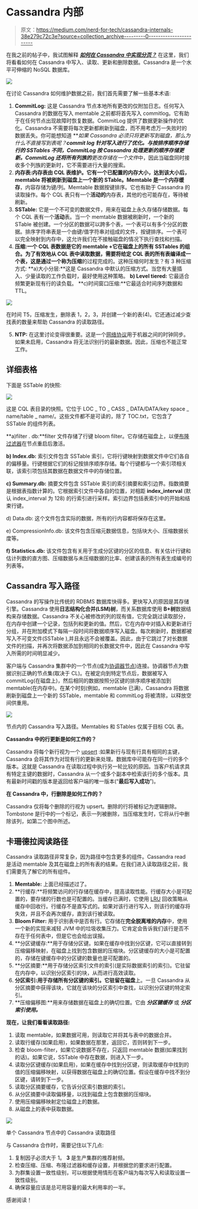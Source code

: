 # Cassandra 内部

> 原文：<https://medium.com/nerd-for-tech/cassandra-internals-38e279c72c3e?source=collection_archive---------0----------------------->

在我之前的帖子中，我试图解释 [***如何在 Cassandra 中实现分页？***](/@shivanshugoyal0111/pagination-in-cassandra-b7e45ec2656a) 在这里，我们将看看如何在 Cassandra 中写入、读取、更新和删除数据。Cassandra 是一个水平可伸缩的 NoSQL 数据库。

![](img/1babcfa90fbf9b3a0fcf8e99edf99f27.png)

在讨论 Cassandra 如何维护数据之前，我们首先需要了解一些基本术语:

1.  **CommitLog:** 这是 Cassandra 节点本地所有更改的仅附加日志。任何写入 Cassandra 的数据在写入 memtable 之前都将首先写入 commitlog。它有助于在任何节点出现故障时恢复数据。CommitLog 提供了数据更新操作的优化。Cassandra 不需要将每次更新都刷新到磁盘，而不用考虑万一失败时的数据丢失。你可能想知道 ***如果 Cassandra 必须只将更新写到磁盘，那么为什么不直接写到表呢？***commit log 针对写入进行了优化。与按排序顺序存储行的 SSTables 不同，CommitLog 按 Cassandra 处理更新的顺序存储更新。CommitLog 还将所有列族的**更改存储在一个文件**中，因此当磁盘同时接收多个列族的更新时，它不需要进行大量的搜索。
2.  **内存表:**内存表由 CQL 表维护。它有一个已配置的内存大小，达到该大小后，memtable 将被刷新到磁盘上一个新的 STable。Memtable 是一个**内存缓存**，内容存储为键/列。Memtable 数据按键排序。它也有助于 Cassandra 的读取操作。每个 CQL 表只有一个**活动的**内存表，其他的也可能存在，等待被刷新。
3.  **SSTable:** 它是一个不可变的数据文件，用来在磁盘上永久存储存储数据。每个 CQL 表有一个**活动**表。当一个 memtable 数据被刷新时，一个新的 STable 被创建。一个分区的数据可以跨多个表，一个表可以有多个分区的数据。排序字符串表是一个由键/值字符串对组成的文件，按键排序。一个表可以完全映射到内存中，这允许我们在不接触磁盘的情况下执行查找和扫描。
4.  **压缩:**一个 CQL 表数据是它的 memtable +它在磁盘上的所有 SSTables 的组合。为了有效地从 CQL 表中读取数据，需要将给定 CQL 表的所有表编译成一个表，这是通过一个称为**压缩**的过程完成的。这种压缩何时发生？有 3 种压缩方式: **a)大小分层:**这是 Cassandra 中默认的压缩方式。当您有大量插入、少量读取的工作负载时，最好使用这种策略。 **b) Level tiered:** 它最适合频繁更新现有行的读负载。 **c)时间窗口压缩:**它最适合时间序列数据和 TTL。

![](img/ab6b0340d7e18c8bc15249d3627a4d1d.png)

在时间 T5，压缩发生，删除表 1，2，3，并创建一个新的表(4)。它还通过减少查找表的数量来帮助 Cassandra 的读取路径。

5. **NTP:** 在这里讨论变得很重要。这是一个[网络协议](https://en.wikipedia.org/wiki/Network_Time_Protocol)用于机器之间的时钟同步。如果未启用，Cassandra 将无法识别行的最新数据。因此，压缩也不能正常工作。

## 详细表格

下面是 SSTable 的快照:

![](img/b916a044ee5b5b62a5642990310edd72.png)

这是 CQL 表目录的快照。它位于 LOC _ TO _ CASS _ DATA/DATA/key space _ name/table _ name/。这些文件都不是可读的，除了 TOC.txt，它包含了 SSTable 的组件列表。

**a)filter . db:**filter 文件存储了行键 bloom filter。它存储在磁盘上，以便[布隆过滤器](https://en.wikipedia.org/wiki/Bloom_filter)在节点重启后激活。

**b) Index.db:** 索引文件包含 SSTable 索引，它将行键映射到数据文件中它们各自的偏移量。行键根据它们的标记按排序顺序存储。每个行键都与一个索引项相关联，该索引项包括其数据在数据文件中的存储位置。

**c) Summary.db:** 摘要文件包含 SSTable 索引的索引摘要和索引边界。指数摘要是根据表指数计算的。它根据索引文件中各自的位置，对相距 **index_interval** (默认 index_interval 为 128) 的行索引进行采样。索引边界包括表索引中的开始和结束行键。

d) Data.db: 这个文件包含实际的数据，所有的行内容都将保存在这里。

e) CompressionInfo.db: 该文件包含压缩元数据信息，包括块大小、压缩数据长度等。

**f) Statistics.db:** 该文件包含有关用于生成分区键的分区的信息、有关估计行键和估计列数的直方图、压缩数据与未压缩数据的比率、创建该表的所有表生成编号的列表等。

## Cassandra 写入路径

Cassandra 的写操作比传统的 RDBMS 数据库快得多。更快写入的原因是其存储引擎。Cassandra 使用**日志结构化合并(LSM)树**，而关系数据库使用 **B+树**数据结构来存储数据。Cassandra 不关心被修改的列的现有值，它完全跳过读取部分，在内存中创建一个记录，包括列和更新的值。然后，它在内存中对插入和更新进行分组，并在附加模式下每隔一段时间将数据顺序写入磁盘。每次刷新时，数据都被写入不可变文件(SSTable ),并且永远不会被覆盖。因此，由于它跳过了对长数据文件的扫描，并再次将数据添加到相同的长数据文件中，因此在 Cassandra 中写入所需的时间明显减少。

客户端与 Cassandra 集群中的一个节点(成为[协调器节点](https://docs.datastax.com/en/glossary/doc/glossary/gloss_coordinator_node.html))连接。协调器节点为数据识别正确的节点集(取决于 CL)。在被定向到特定节点后，数据被写入 commitLog(在磁盘上)，然后相同的数据按照分区键的排序顺序被添加到 memtable(在内存中)。在某个时刻(例如，memtable 已满)，Cassandra 将数据刷新到磁盘上一个新的 SSTable，memtable 和 commitLog 将被清除，以释放空间供重用。

![](img/c1906536c3b237da04de5655a65aad8d.png)

节点内的 Cassandra 写入路径。Memtables 和 STables 仅属于目标 CQL 表。

**Cassandra 中的行更新是如何工作的？**

Cassandra 将每个新行视为一个 [upsert](https://docs.datastax.com/en/glossary/doc/glossary/gloss_upsert.html) :如果新行与现有行具有相同的主键，Cassandra 会将其作为对现有行的更新来处理。数据库中可能存在同一行的多个版本。这就是 Cassandra 在读取过程中执行另一轮比较的原因。当客户机请求具有特定主键的数据时，Cassandra 从一个或多个副本中检索该行的多个版本。具有最新时间戳的版本是返回给客户端的唯一版本(“**最后写入成功**”)。

**在 Cassandra 中，行删除是如何工作的？**

Cassandra 仅将每个删除的行视为 upsert。删除的行将被标记为逻辑删除。Tombstone 是行中的一个标记，表示一列被删除，当压缩发生时，它将从行中删除该列，如第二个图中所述。

## 卡珊德拉阅读路径

Cassandra 读取路径非常复杂，因为路径中包含更多的组件。Cassandra read 是活动 memtable 及其在磁盘上的所有表的结果。在我们进入读取路径之前，我们需要先了解它的所有组件。

1.  **Memtable:** 上面已经描述过了。
2.  **行缓存:**将频繁访问的行存储在缓存中，提高读取性能。行缓存大小是可配置的，要存储的行数也是可配置的。当缓存已满时，它使用 [LRU](https://en.wikipedia.org/wiki/Cache_replacement_policies#Least_recently_used_(LRU)) 回收策略从缓存中回收行。行缓存不是直写式的。如果对该行进行写入，则该行的缓存将失效，并且不会再次缓存，直到该行被读取。
3.  **Bloom Filter:** 用于识别表中是否有行。它存储在**完全脱离堆的内存**中，使用一个新的实现来减轻 JVM 中的垃圾收集压力。它肯定会告诉我们该行是否不存在于任何表中，但是它也会给出误报。
4.  **分区键缓存:**用于存储分区键。如果在缓存中找到分区键，它可以直接转到压缩偏移映射，在磁盘上找到包含数据的压缩块。分区键缓存的大小是可配置的，存储在键缓存中的分区键的数量也是可配置的。
5.  **分区摘要:**用于存储分区索引文件的索引(是实际数据索引的索引)。它驻留在内存中，以识别分区索引的块，从而进行高效读取。
6.  **分区索引:**用于存储所有分区键的索引。它驻留在**磁盘**上。一旦 Cassandra 从分区摘要中获得该块，它就在该块的分区索引中查找，以识别分区键的特定索引。
7.  **压缩偏移图:**用来存储数据在磁盘上的确切位置。它由 ***分区键缓存*** 或 ***分区索引使用。***

**现在，让我们看看读取路径:**

1.  读取 memtable，如果数据可用，则读取它并将其与表中的数据合并。
2.  读取行缓存(如果启用)，如果数据在那里，返回它，否则转到下一步。
3.  检查 bloom-filter，如果它说数据不存在，只返回 memtable 数据(如果找到的话)。如果它说，SSTable 中存在数据，则进入下一步。
4.  读取分区键缓存(如果启用)，如果在缓存中找到分区键，则读取缓存中找到的值的压缩偏移映射，以获得数据在磁盘上的确切位置。假设在缓存中找不到分区键，请转到下一步。
5.  读取分区摘要缓存，它告诉分区索引数据的索引。
6.  从分区摘要中读取偏移量，以找到磁盘上包含数据的压缩块。
7.  使用压缩偏移映射定位磁盘上的数据。
8.  从磁盘上的表中获取数据。

![](img/08b0e19a33ef5de5f053d308448d4552.png)

单个 Cassandra 节点中的 Cassandra 读取路径

与 Cassandra 合作时，需要记住以下几点:

1.  复制因子必须大于 1。 **3** 是生产集群的推荐射频。
2.  检查压缩、压缩、布隆过滤器和缓存设置，并根据您的要求进行配置。
3.  为群集设置一致性级别，可以根据使用情形在客户端为每次写入和读取设置一致性级别。
4.  确保容量应该是总可用容量的最大利用率的一半。

感谢阅读！